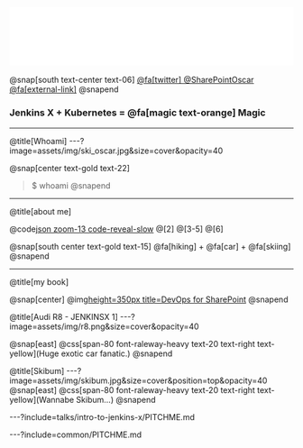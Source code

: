![IMAGE](assets/img/jx-logo.svg)


@snap[south text-center text-06]
[@fa[twitter] @SharePointOscar @fa[external-link]](http://twitter.com/SharePointOscar)
@snapend

### Jenkins X + Kubernetes = @fa[magic text-orange] Magic


---
@title[Whoami]
---?image=assets/img/ski_oscar.jpg&size=cover&opacity=40

@snap[center text-gold text-22]
>$ whoami
@snapend

---

@title[about me]

@code[json zoom-13  code-reveal-slow](me.js)
@[2]
@[3-5]
@[6]


@snap[south center text-gold text-15]
@fa[hiking] + @fa[car] + @fa[skiing]
@snapend

---

@title[my book]

@snap[center]
@img[height=350px title=DevOps for SharePoint](https://images-na.ssl-images-amazon.com/images/I/41CwoAkPTCL._SX348_BO1,204,203,200_.jpg)
@snapend


@title[Audi R8 - JENKINSX 1]
---?image=assets/img/r8.png&size=cover&opacity=40

@snap[east]
 @css[span-80 font-raleway-heavy text-20 text-right text-yellow](Huge exotic car fanatic.)
@snapend

@title[Skibum]
---?image=assets/img/skibum.jpg&size=cover&position=top&opacity=40
@snap[east]
 @css[span-80 font-raleway-heavy text-20 text-right text-yellow](Wannabe Skibum...)
@snapend


---?include=talks/intro-to-jenkins-x/PITCHME.md

---?include=common/PITCHME.md
